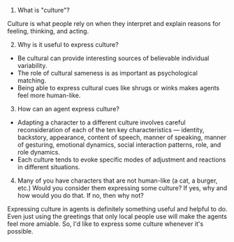 1. What is "culture"?

Culture is what people rely on when they interpret and explain reasons for feeling, thinking, and acting.



2. Why is it useful to express culture?

* Be cultural can provide interesting sources of believable individual variability.
* The role of cultural sameness is as important as psychological matching.
* Being able to express cultural cues like shrugs or winks makes agents feel more human-like.



3. How can an agent express culture?

* Adapting a character to a different culture involves careful reconsideration of each of the ten key characteristics  —  identity, backstory, appearance, content of speech, manner of speaking, manner of gesturing, emotional dynamics, social interaction patterns, role, and role dynamics.
* Each culture tends to evoke specific modes of adjustment and reactions in different situations.



4. Many of you have characters that are not human-like (a cat, a burger, etc.) Would you consider them expressing some culture? If yes, why and how would you do that. If no, then why not?

Expressing culture in agents is definitely something useful and helpful to do. Even just using the greetings that only local people use will make the agents feel more amiable. So, I'd like to express some culture whenever it's possible.

